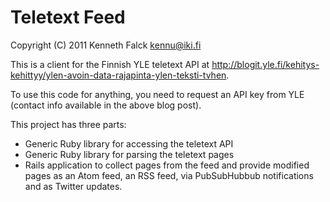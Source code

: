 # Teletext Feed
Copyright (C) 2011 Kenneth Falck <kennu@iki.fi>

This is a client for the Finnish YLE teletext API at http://blogit.yle.fi/kehitys-kehittyy/ylen-avoin-data-rajapinta-ylen-teksti-tvhen.

To use this code for anything, you need to request an API key from YLE (contact info available in the above blog post).

This project has three parts:

* Generic Ruby library for accessing the teletext API
* Generic Ruby library for parsing the teletext pages
* Rails application to collect pages from the feed and provide modified pages as an Atom feed, an RSS feed, via PubSubHubbub notifications and as Twitter updates.

